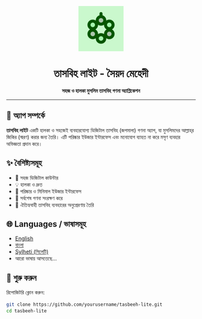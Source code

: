 <p align="center">
  <img src="https://github.com/soiadmahedi/tasbeehlite/blob/master/assets/icon/tasbeehlite_icon.png" alt="তাসবিহ লাইট আইকন" width="120" height="120">
</p>

<h1 align="center">তাসবিহ লাইট - সৈয়দ মেহেদী</h1>

<p align="center">
  <b>সহজ ও হালকা মুসলিম তাসবিহ গণনা অ্যাপ্লিকেশন</b>
</p>

---

## 📱 অ্যাপ সম্পর্কে

**তাসবিহ লাইট** একটি হালকা ও সহজেই ব্যবহারযোগ্য ডিজিটাল তাসবিহ (জপমালা) গণনা অ্যাপ, যা মুসলিমদের আল্লাহ্‌র জিকির (স্মরণ) করার জন্য তৈরি। এটি পরিষ্কার ইউজার ইন্টারফেস এবং মনোযোগ ব্যাহত না করে মসৃণ ব্যবহার অভিজ্ঞতা প্রদান করে।

## ✨ বৈশিষ্ট্যসমূহ

- 🔢 সহজ ডিজিটাল কাউন্টার
- 💡 হালকা ও দ্রুত
- 📱 পরিষ্কার ও মিনিমাল ইউজার ইন্টারফেস
- 💾 সর্বশেষ গণনা সংরক্ষণ করে
- 🌙 ঐতিহ্যবাহী তাসবিহ ব্যবহারের অনুপ্রেরণায় তৈরি

## 🌐 Languages / ভাষাসমূহ

-  [English](#-english)
-  [বাংলা](#-বাংলা)
-  [Sylheti (সিলেটি)](#-সিলেটি)
- আরো ভাষায় আসতেছে...

## 🚀 শুরু করুন

রিপোজিটরি ক্লোন করুন:

```bash
git clone https://github.com/yourusername/tasbeeh-lite.git
cd tasbeeh-lite
